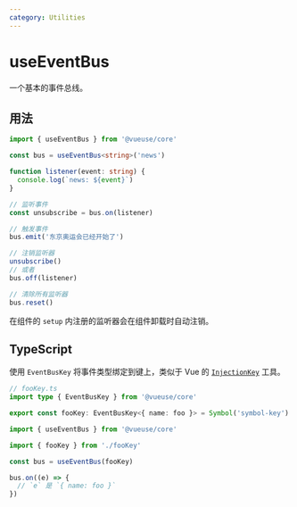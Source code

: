 ```yaml
---
category: Utilities
---
```


# useEventBus

一个基本的事件总线。

## 用法

```ts
import { useEventBus } from '@vueuse/core'

const bus = useEventBus<string>('news')

function listener(event: string) {
  console.log(`news: ${event}`)
}

// 监听事件
const unsubscribe = bus.on(listener)

// 触发事件
bus.emit('东京奥运会已经开始了')

// 注销监听器
unsubscribe()
// 或者
bus.off(listener)

// 清除所有监听器
bus.reset()
```

在组件的 `setup` 内注册的监听器会在组件卸载时自动注销。

## TypeScript

使用 `EventBusKey` 将事件类型绑定到键上，类似于 Vue 的 [`InjectionKey`](https://antfu.me/posts/typed-provide-and-inject-in-vue) 工具。

```ts
// fooKey.ts
import type { EventBusKey } from '@vueuse/core'

export const fooKey: EventBusKey<{ name: foo }> = Symbol('symbol-key')
```

```ts
import { useEventBus } from '@vueuse/core'

import { fooKey } from './fooKey'

const bus = useEventBus(fooKey)

bus.on((e) => {
  // `e` 是 `{ name: foo }`
})
```
